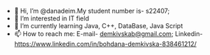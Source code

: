 - 👋 Hi, I’m @danadeim.My student number is- s22407;
- 👀 I’m interested in IT field
- 🌱 I’m currently learning Java, C++, DataBase, Java Script 
- 📫 How to reach me: E-mail- demkivskab@gmail.com; Linkedin- https://www.linkedin.com/in/bohdana-demkivska-838461212/

<!---
danadeim/danadeim is a ✨ special ✨ repository because its `README.md` (this file) appears on your GitHub profile.
You can click the Preview link to take a look at your changes.
--->
